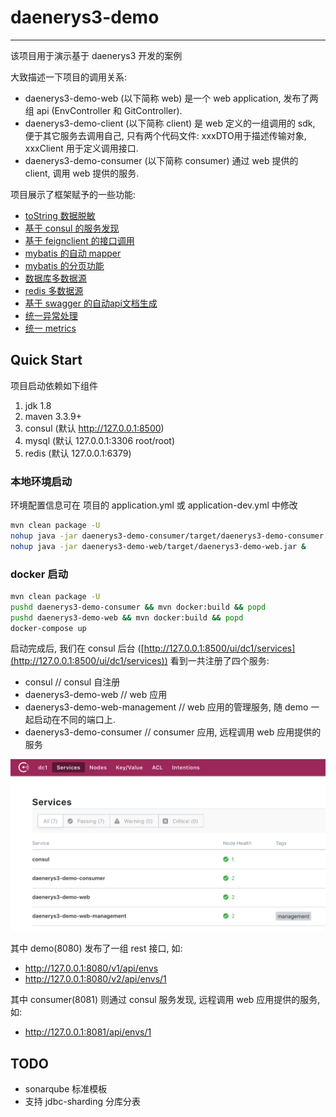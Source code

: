 # daenerys3-demo

---

该项目用于演示基于 daenerys3 开发的案例

大致描述一下项目的调用关系: 

* daenerys3-demo-web (以下简称 web) 是一个 web application, 发布了两组 api (EnvController 和 GitController).
* daenerys3-demo-client (以下简称 client) 是 web 定义的一组调用的 sdk, 便于其它服务去调用自己, 只有两个代码文件: xxxDTO用于描述传输对象, xxxClient 用于定义调用接口.
* daenerys3-demo-consumer (以下简称 consumer) 通过 web 提供的 client, 调用 web 提供的服务.


项目展示了框架赋予的一些功能:

* [toString 数据脱敏](docs/desensitization.md)
* [基于 consul 的服务发现](docs/consul.md)
* [基于 feignclient 的接口调用](docs/feignclient.md)
* [mybatis 的自动 mapper](docs/mybatis_mapper.md)
* [mybatis 的分页功能](docs/mybatis_pagehelper.md)
* [数据库多数据源](docs/db_multi_datasources.md)
* [redis 多数据源](docs/redis_multi_datasources.md)
* [基于 swagger 的自动api文档生成](docs/swagger.md)
* [统一异常处理](docs/exception_handler.md)
* [统一 metrics](docs/metrics.md)

## Quick Start

项目启动依赖如下组件

1. jdk 1.8
1. maven 3.3.9+
1. consul (默认 http://127.0.0.1:8500)
1. mysql (默认 127.0.0.1:3306 root/root)
1. redis (默认 127.0.0.1:6379)

### 本地环境启动

环境配置信息可在 项目的 application.yml 或 application-dev.yml 中修改

```bash
mvn clean package -U
nohup java -jar daenerys3-demo-consumer/target/daenerys3-demo-consumer.jar &
nohup java -jar daenerys3-demo-web/target/daenerys3-demo-web.jar & 
```

### docker 启动

```bash
mvn clean package -U
pushd daenerys3-demo-consumer && mvn docker:build && popd
pushd daenerys3-demo-web && mvn docker:build && popd
docker-compose up
```

启动完成后, 我们在 consul 后台 ([http://127.0.0.1:8500/ui/dc1/services](http://127.0.0.1:8500/ui/dc1/services)) 看到一共注册了四个服务:

* consul // consul 自注册
* daenerys3-demo-web // web 应用
* daenerys3-demo-web-management // web 应用的管理服务, 随 demo 一起启动在不同的端口上.
* daenerys3-demo-consumer // consumer 应用, 远程调用 web 应用提供的服务

![](docs/imgs/consul_2.png)

其中 demo(8080) 发布了一组 rest 接口, 如:

* http://127.0.0.1:8080/v1/api/envs
* http://127.0.0.1:8080/v2/api/envs/1

其中 consumer(8081) 则通过 consul 服务发现, 远程调用 web 应用提供的服务, 如:

* http://127.0.0.1:8081/api/envs/1


## TODO

* sonarqube 标准模板
* 支持 jdbc-sharding 分库分表
